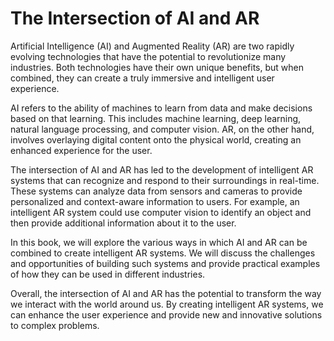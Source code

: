 The Intersection of AI and AR
===========================================

Artificial Intelligence (AI) and Augmented Reality (AR) are two rapidly evolving technologies that have the potential to revolutionize many industries. Both technologies have their own unique benefits, but when combined, they can create a truly immersive and intelligent user experience.

AI refers to the ability of machines to learn from data and make decisions based on that learning. This includes machine learning, deep learning, natural language processing, and computer vision. AR, on the other hand, involves overlaying digital content onto the physical world, creating an enhanced experience for the user.

The intersection of AI and AR has led to the development of intelligent AR systems that can recognize and respond to their surroundings in real-time. These systems can analyze data from sensors and cameras to provide personalized and context-aware information to users. For example, an intelligent AR system could use computer vision to identify an object and then provide additional information about it to the user.

In this book, we will explore the various ways in which AI and AR can be combined to create intelligent AR systems. We will discuss the challenges and opportunities of building such systems and provide practical examples of how they can be used in different industries.

Overall, the intersection of AI and AR has the potential to transform the way we interact with the world around us. By creating intelligent AR systems, we can enhance the user experience and provide new and innovative solutions to complex problems.
